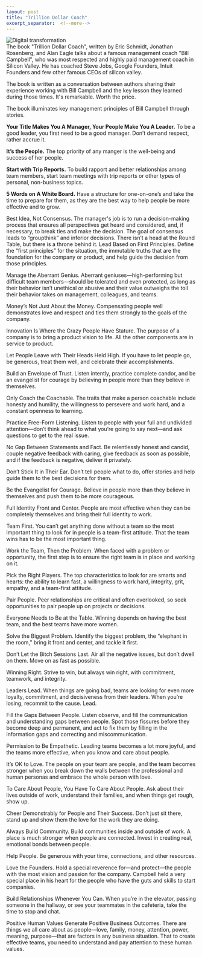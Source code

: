 ```yaml
---
layout: post
title: "Trillion Dollar Coach"
excerpt_separator:  <!--more-->
---
```


<img src="/blog/images/trillion.jpg" alt="Digital transformation">
<br>
<div>
The book "Trillion Dollar Coach", written by Eric Schmidt, Jonathan Rosenberg, and Alan Eagle talks about a  famous management coach
"Bill Campbell", who was most respected and highly paid management coach in Silicon Valley. He has coached Steve Jobs, Google Founders, Intuit Founders and few other famous CEOs of silicon valley. 

The book is written as a conversation between authors sharing their experience working with Bill Campbell and the key lesson they learned during those times. It's remarkable. Worth the price. 

The book illuminates key management principles of Bill Campbell through stories.

<b>Your Title Makes You A Manager, Your People Make You A Leader.</b>
To be a good leader, you first need to be a good manager. Don’t demand respect, rather accrue it.

<b>It’s the People.</b>
The top priority of any manger is the well-being and success of her people.

<b>Start with Trip Reports.</b>
To build rapport and better relationships among team members, start team meetings with trip reports or other types of personal, non-business topics.

<b>5 Words on A White Board.</b>
Have a structure for one-on-one’s and take the time to prepare for them, as they are the best way to help people be more effective and to grow.

Best Idea, Not Consensus.
The manager's job is to run a decision-making process that ensures all perspectives get heard and considered, and, if necessary, to break ties and make the decision. The goal of consensus leads to “groupthink” and inferior decisions. There isn’t a head at the Round Table, but there is a throne behind it.
Lead Based on First Principles.
Define the “first principles” for the situation, the immutable truths that are the foundation for the company or product, and help guide the decision from those principles.

Manage the Aberrant Genius.
Aberrant geniuses—high-performing but difficult team members—should be tolerated and even protected, as long as their behavior isn’t unethical or abusive and their value outweighs the toll their behavior takes on management, colleagues, and teams.

Money’s Not Just About the Money.
Compensating people well demonstrates love and respect and ties them strongly to the goals of the company.

Innovation Is Where the Crazy People Have Stature.
The purpose of a company is to bring a product vision to life. All the other components are in service to product.

Let People Leave with Their Heads Held High.
If you have to let people go, be generous, treat them well, and celebrate their accomplishments.

Build an Envelope of Trust.
Listen intently, practice complete candor, and be an evangelist for courage by believing in people more than they believe in themselves.

Only Coach the Coachable.
The traits that make a person coachable include honesty and humility, the willingness to persevere and work hard, and a constant openness to learning.

Practice Free-Form Listening.
Listen to people with your full and undivided attention—don’t think ahead to what you’re going to say next—and ask questions to get to the real issue.

No Gap Between Statements and Fact.
Be relentlessly honest and candid, couple negative feedback with caring, give feedback as soon as possible, and if the feedback is negative, deliver it privately.

Don’t Stick It in Their Ear.
Don’t tell people what to do, offer stories and help guide them to the best decisions for them.

Be the Evangelist for Courage.
Believe in people more than they believe in themselves and push them to be more courageous.

Full Identity Front and Center.
People are most effective when they can be completely themselves and bring their full identity to work.

Team First.
You can’t get anything done without a team so the most important thing to look for in people is a team-first attitude. That the team wins has to be the most important thing.

Work the Team, Then the Problem.
When faced with a problem or opportunity, the first step is to ensure the right team is in place and working on it.

Pick the Right Players.
The top characteristics to look for are smarts and hearts: the ability to learn fast, a willingness to work hard, integrity, grit, empathy, and a team-first attitude.

Pair People.
Peer relationships are critical and often overlooked, so seek opportunities to pair people up on projects or decisions.

Everyone Needs to Be at the Table.
Winning depends on having the best team, and the best teams have more women.

Solve the Biggest Problem.
Identify the biggest problem, the “elephant in the room,” bring it front and center, and tackle it first.

Don’t Let the Bitch Sessions Last.
Air all the negative issues, but don’t dwell on them. Move on as fast as possible.

Winning Right.
Strive to win, but always win right, with commitment, teamwork, and integrity.

Leaders Lead.
When things are going bad, teams are looking for even more loyalty, commitment, and decisiveness from their leaders. When you’re losing, recommit to the cause. Lead.

Fill the Gaps Between People.
Listen observe, and fill the communication and understanding gaps between people. Spot those fissures before they become deep and permanent, and act to fix them by filling in the information gaps and correcting and miscommunication.

Permission to Be Empathetic.
Leading teams becomes a lot more joyful, and the teams more effective, when you know and care about people.

It’s OK to Love.
The people on your team are people, and the team becomes stronger when you break down the walls between the professional and human personas and embrace the whole person with love.

To Care About People, You Have To Care About People.
Ask about their lives outside of work, understand their families, and when things get rough, show up.

Cheer Demonstrably for People and Their Success.
Don’t just sit there, stand up and show them the love for the work they are doing.

Always Build Community.
Build communities inside and outside of work. A place is much stronger when people are connected. Invest in creating real, emotional bonds between people.

Help People.
Be generous with your time, connections, and other resources.

Love the Founders.
Hold a special reverence for—and protect—the people with the most vision and passion for the company. Campbell held a very special place in his heart for the people who have the guts and skills to start companies.

Build Relationships Whenever You Can.
When you’re in the elevator, passing someone in the hallway, or see your teammates in the cafeteria, take the time to stop and chat.

Positive Human Values Generate Positive Business Outcomes.
There are things we all care about as people—love, family, money, attention, power, meaning, purpose—that are factors in any business situation. That to create effective teams, you need to understand and pay attention to these human values.


</div>

<script type="text/javascript" src="https://platform-api.sharethis.com/js/sharethis.js#property=5eaba5f77525e90012616b98&product=inline-share-buttons" async="async"></script>

<div class="sharethis-inline-share-buttons"></div>